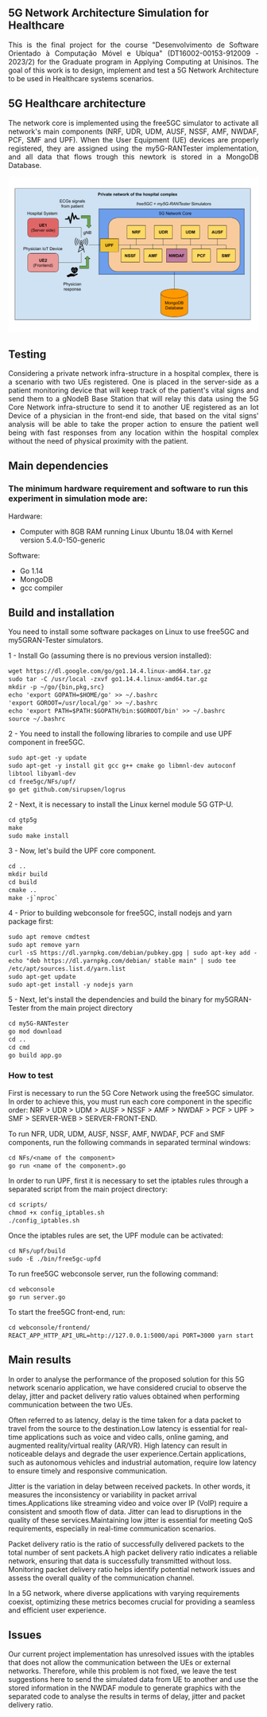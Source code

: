 ## 5G Network Architecture Simulation for Healthcare

<p align="justify">
This is the final project for the course "Desenvolvimento de Software Orientado à Computação Móvel e Ubíqua" (DT16002-00153-912009 - 2023/2) for the Graduate program in Applying Computing at Unisinos. The goal of this work is to design, implement and test a 5G Network Architecture to be used in Healthcare systems scenarios.
</p>

## 5G Healthcare architecture

<p align="justify">
The network core is implemented using the free5GC simulator to activate all network's main components (NRF, UDR, UDM, AUSF, NSSF, AMF, NWDAF, PCF, SMF and UPF). When the User Equipment (UE) devices are properly registered, they are assigned using the my5G-RANTester implementation, and all data that flows trough this newtork is stored in a MongoDB Database.
</p>

![5G Healthcare Network Architecture](./images/arch_5g.png)
## Testing

<p align="justify">
Considering a private network infra-structure in a hospital complex, there is a scenario with two UEs registered. One is placed in the server-side as a patient monitoring device that will keep track of the patient's vital signs and send them to a gNodeB Base Station that will relay this data using the 5G Core Network infra-structure to send it to another UE registered as an Iot Device of a physician in the front-end side, that based on the vital signs' analysis will be able to take the proper action to ensure the patient well being with fast responses from any location within the hospital complex without the need of physical proximity with the patient.
</p>

## Main dependencies

### The minimum hardware requirement and software to run this experiment in simulation mode are:
Hardware:
- Computer with 8GB RAM running Linux Ubuntu 18.04 with Kernel version 5.4.0-150-generic

Software:
- Go 1.14
- MongoDB
- gcc compiler

## Build and installation

You need to install some software packages on Linux to use free5GC and my5GRAN-Tester simulators.

1 - Install Go (assuming there is no previous version installed):

```
wget https://dl.google.com/go/go1.14.4.linux-amd64.tar.gz
sudo tar -C /usr/local -zxvf go1.14.4.linux-amd64.tar.gz
mkdir -p ~/go/{bin,pkg,src}
echo 'export GOPATH=$HOME/go' >> ~/.bashrc
'export GOROOT=/usr/local/go' >> ~/.bashrc
echo 'export PATH=$PATH:$GOPATH/bin:$GOROOT/bin' >> ~/.bashrc
source ~/.bashrc
```

2 - You need to install the following libraries to compile and use UPF component in free5GC. 

```
sudo apt-get -y update
sudo apt-get -y install git gcc g++ cmake go libmnl-dev autoconf libtool libyaml-dev
cd free5gc/NFs/upf/
go get github.com/sirupsen/logrus
```

2 - Next, it is necessary to install the Linux kernel module 5G GTP-U.

```
cd gtp5g
make
sudo make install
```

3 - Now, let's build the UPF core component.

```
cd ..
mkdir build
cd build
cmake ..
make -j`nproc`
```
4 - Prior to building webconsole for free5GC, install nodejs and yarn package first:

```
sudo apt remove cmdtest
sudo apt remove yarn
curl -sS https://dl.yarnpkg.com/debian/pubkey.gpg | sudo apt-key add -
echo "deb https://dl.yarnpkg.com/debian/ stable main" | sudo tee /etc/apt/sources.list.d/yarn.list
sudo apt-get update
sudo apt-get install -y nodejs yarn
```

5 - Next, let's install the dependencies and build the binary for my5GRAN-Tester from the main project directory

```
cd my5G-RANTester
go mod download
cd ..
cd cmd 
go build app.go
```

### How to test

First is necessary to run the 5G Core Network using the free5GC simulator. In order to achieve this, you must run each core component in the specific order: NRF > UDR > UDM > AUSF > NSSF > AMF > NWDAF > PCF > UPF > SMF > SERVER-WEB > SERVER-FRONT-END.

To run NFR, UDR, UDM, AUSF, NSSF, AMF, NWDAF, PCF and SMF components, run the following commands in separated terminal windows:

```
cd NFs/<name of the component>
go run <name of the component>.go
```

In order to run UPF, first it is necessary to set the iptables rules through a separated script from the main project directory:

```
cd scripts/
chmod +x config_iptables.sh
./config_iptables.sh
```

Once the iptables rules are set, the UPF module can be activated:

```
cd NFs/upf/build
sudo -E ./bin/free5gc-upfd
```

To run free5GC webconsole server, run the following command:

```
cd webconsole
go run server.go
```

To start the free5GC front-end, run:

```
cd webconsole/frontend/  
REACT_APP_HTTP_API_URL=http://127.0.0.1:5000/api PORT=3000 yarn start 
```

## Main results

In order to analyse the performance of the proposed solution for this 5G network scenario application, we have considered crucial to observe the delay, jitter and packet delivery ratio values obtained when performing communication between the two UEs.

Often referred to as latency, delay is the time taken for a data packet to travel from the source to the destination.Low latency is essential for real-time applications such as voice and video calls, online gaming, and augmented reality/virtual reality (AR/VR). High latency can result in noticeable delays and degrade the user experience.Certain applications, such as autonomous vehicles and industrial automation, require low latency to ensure timely and responsive communication.

Jitter is the variation in delay between received packets. In other words, it measures the inconsistency or variability in packet arrival times.Applications like streaming video and voice over IP (VoIP) require a consistent and smooth flow of data. Jitter can lead to disruptions in the quality of these services.Maintaining low jitter is essential for meeting QoS requirements, especially in real-time communication scenarios.

Packet delivery ratio is the ratio of successfully delivered packets to the total number of sent packets.A high packet delivery ratio indicates a reliable network, ensuring that data is successfully transmitted without loss. Monitoring packet delivery ratio helps identify potential network issues and assess the overall quality of the communication channel.

In a 5G network, where diverse applications with varying requirements coexist, optimizing these metrics becomes crucial for providing a seamless and efficient user experience. 

## Issues

Our current project implementation has unresolved issues with the iptables that does not allow the communication between the UEs or external networks. Therefore, while this problem is not fixed, we leave the test suggestions here to send the simulated data from UE to another and use the stored information in the NWDAF module to generate graphics with the separated code to analyse the results in terms of delay, jitter and packet delivery ratio.


